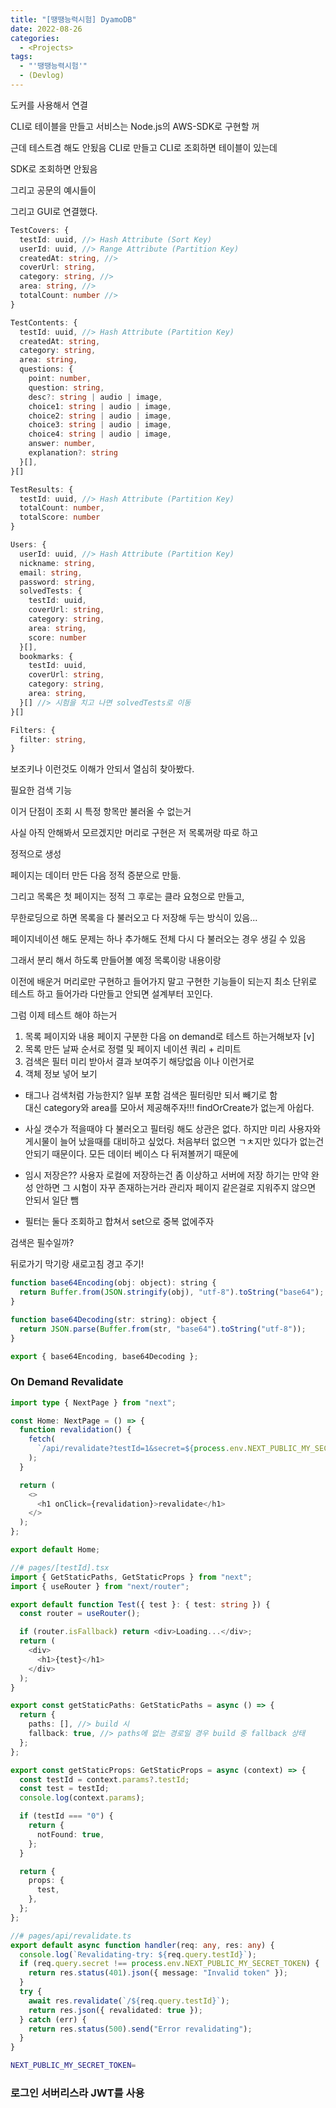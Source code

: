 ```yaml
---
title: "[땡땡능력시험] DyamoDB"
date: 2022-08-26
categories:
  - <Projects>
tags:
  - "'땡땡능력시험'"
  - (Devlog)
---
```


도커를 사용해서 연결

CLI로 테이블을 만들고 서비스는 Node.js의 AWS-SDK로 구현할 꺼

근데 테스트겸 해도 안됬음 CLI로 만들고 CLI로 조회하면 테이블이 있는데

SDK로 조회하면 안됬음

그리고 공문의 예시들이

그리고 GUI로 연결했다.

```ts
TestCovers: {
  testId: uuid, //> Hash Attribute (Sort Key)
  userId: uuid, //> Range Attribute (Partition Key)
  createdAt: string, //>
  coverUrl: string,
  category: string, //>
  area: string, //>
  totalCount: number //>
}

TestContents: {
  testId: uuid, //> Hash Attribute (Partition Key)
  createdAt: string,
  category: string,
  area: string,
  questions: {
    point: number,
    question: string,
    desc?: string | audio | image,
    choice1: string | audio | image,
    choice2: string | audio | image,
    choice3: string | audio | image,
    choice4: string | audio | image,
    answer: number,
    explanation?: string
  }[],
}[]

TestResults: {
  testId: uuid, //> Hash Attribute (Partition Key)
  totalCount: number,
  totalScore: number
}

Users: {
  userId: uuid, //> Hash Attribute (Partition Key)
  nickname: string,
  email: string,
  password: string,
  solvedTests: {
    testId: uuid,
    coverUrl: string,
    category: string,
    area: string,
    score: number
  }[],
  bookmarks: {
    testId: uuid,
    coverUrl: string,
    category: string,
    area: string,
  }[] //> 시험을 치고 나면 solvedTests로 이동
}[]

Filters: {
  filter: string,
}
```

보조키나 이런것도 이해가 안되서 열심히 찾아봤다.

필요한 검색 기능

이거 단점이 조회 시 특정 항목만 불러올 수 없는거

사실 아직 안해봐서 모르겠지만 머리로 구현은 저 목록꺼랑 따로 하고

정적으로 생성

페이지는 데이터 만든 다음 정적 증분으로 만듦.

그리고 목록은 첫 페이지는 정적 그 후로는 클라 요청으로 만들고,

무한로딩으로 하면 목록을 다 불러오고 다 저장해 두는 방식이 있음...

페이지네이션 해도
문제는 하나 추가해도 전체 다시 다 불러오는 경우 생길 수 있음

그래서 분리 해서 하도록 만들어볼 예정
목록이랑 내용이랑

이전에 배운거 머리로만 구현하고 들어가지 말고 구현한 기능들이 되는지 최소 단위로 테스트 하고 들어가라 다만들고 안되면 설계부터 꼬인다.

그럼 이제 테스트 해야 하는거

1. 목록 페이지와 내용 페이지 구분한 다음 on demand로 테스트 하는거해보자 [v]
2. 목록 만든 날짜 순서로 정렬 및 페이지 네이션 쿼리 + 리미트
3. 검색은 필터 미리 받아서 결과 보여주기 해당없음 이나 이런거로
4. 객체 정보 넣어 보기

- 태그나 검색처럼 가능한지? 일부 포함 검색은 필터링만 되서 빼기로 함  
  대신 category와 area를 모아서 제공해주자!!! findOrCreate가 없는게 아쉽다.

- 사실 갯수가 적을때야 다 불러오고 필터링 해도 상관은 없다. 하지만 미리 사용자와 게시물이 늘어 났을때를 대비하고 싶었다. 처음부터 없으면 ㄱㅊ지만 있다가 없는건 안되기 때문이다. 모든 데이터 베이스 다 뒤져볼꺼기 때문에

- 임시 저장은?? 사용자 로컬에 저장하는건 좀 이상하고 서버에 저장 하기는 만약 완성 안하면 그 시험이 자꾸 존재하는거라 관리자 페이지 같은걸로 지워주지 않으면 안되서 일단 뺌

- 필터는 둘다 조회하고 합쳐서 set으로 중복 없에주자

검색은 필수일까?

뒤로가기 막기랑 새로고침 경고 주기!

```js
function base64Encoding(obj: object): string {
  return Buffer.from(JSON.stringify(obj), "utf-8").toString("base64");
}

function base64Decoding(str: string): object {
  return JSON.parse(Buffer.from(str, "base64").toString("utf-8"));
}

export { base64Encoding, base64Decoding };
```

### On Demand Revalidate

```ts
import type { NextPage } from "next";

const Home: NextPage = () => {
  function revalidation() {
    fetch(
      `/api/revalidate?testId=1&secret=${process.env.NEXT_PUBLIC_MY_SECRET_TOKEN}`
    );
  }

  return (
    <>
      <h1 onClick={revalidation}>revalidate</h1>
    </>
  );
};

export default Home;
```

```ts
//# pages/[testId].tsx
import { GetStaticPaths, GetStaticProps } from "next";
import { useRouter } from "next/router";

export default function Test({ test }: { test: string }) {
  const router = useRouter();

  if (router.isFallback) return <div>Loading...</div>;
  return (
    <div>
      <h1>{test}</h1>
    </div>
  );
}

export const getStaticPaths: GetStaticPaths = async () => {
  return {
    paths: [], //> build 시
    fallback: true, //> paths에 없는 경로일 경우 build 중 fallback 상태
  };
};

export const getStaticProps: GetStaticProps = async (context) => {
  const testId = context.params?.testId;
  const test = testId;
  console.log(context.params);

  if (testId === "0") {
    return {
      notFound: true,
    };
  }

  return {
    props: {
      test,
    },
  };
};
```

```ts
//# pages/api/revalidate.ts
export default async function handler(req: any, res: any) {
  console.log(`Revalidating-try: ${req.query.testId}`);
  if (req.query.secret !== process.env.NEXT_PUBLIC_MY_SECRET_TOKEN) {
    return res.status(401).json({ message: "Invalid token" });
  }
  try {
    await res.revalidate(`/${req.query.testId}`);
    return res.json({ revalidated: true });
  } catch (err) {
    return res.status(500).send("Error revalidating");
  }
}
```

```bash
NEXT_PUBLIC_MY_SECRET_TOKEN=
```

### 로그인 서버리스라 JWT를 사용
